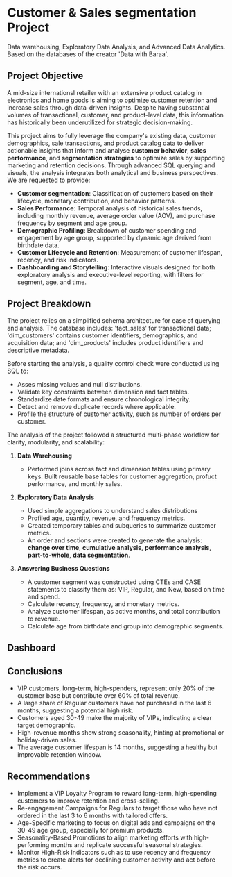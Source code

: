 # Customer & Sales segmentation Project
Data warehousing, Exploratory Data Analysis, and Advanced Data Analytics. Based on the databases of the creator 'Data with Baraa'.


## Project Objective

A mid-size internationsl retailer with an extensive product catalog in electronics and home goods is aiming to optimize customer retention and increase sales through data-driven insights. Despite having substantial volumes of transactional, customer, and product-level data, this information has historically been underutilized for strategic decision-making.

This project aims to fully leverage the company's existing data, customer demographics, sale transactions, and product catalog data to deliver actionable insights that inform and analyse **customer behavior**, **sales performance**, and **segmentation strategies** to optimize sales by supporting marketing and retention decisions. Through advanced SQL querying and visuals, the analysis integrates both analytical and business perspectives. We are requested to provide:

- **Customer segmentation**: Classification of customers based on their lifecycle, monetary contribution, and behavior patterns.
- **Sales Performance**: Temporal analysis of historical sales trends, including monthly revenue, average order value (AOV), and purchase frequency by segment and age group.
- **Demographic Profiling**: Breakdown of customer spending and engagement by age group, supported by dynamic age derived from birthdate data.
- **Customer Lifecycle and Retention**: Measurement of customer lifespan, recency, and risk indicators.
- **Dashboarding and Storytelling**: Interactive visuals designed for both exploratory analysis and executive-level reporting, with filters for segment, age, and time.

## Project Breakdown
The project relies on a simplified schema architecture for ease of querying and analysis. The database includes: 'fact_sales' for transactional data; 'dim_customers' contains customer identifiers, demographics, and acquisition data; and 'dim_products' includes product identifiers and descriptive metadata.


Before starting the analysis, a quality control check were conducted using SQL to:
- Asses missing values and null distributions.
- Validate key constraints between dimension and fact tables.
- Standardize date formats and ensure chronological integrity.
- Detect and remove duplicate records where applicable.
- Profile the structure of customer activity, such as number of orders per customer.

The analysis of the project followed a structured multi-phase workflow for clarity, modularity, and scalability:

1. **Data Warehousing**
   - Performed joins across fact and dimension tables using primary keys.
   Built reusable base tables for customer aggregation, profuct performance, and monthly sales.

2. **Exploratory Data Analysis**
   - Used simple aggregations to understand sales distributions
   - Profiled age, quantity, revenue, and frequency metrics.
   - Created temporary tables and subqueries to summarize customer metrics.
   - An order and sections were created to generate the analysis: **change over time**, **cumulative analysis**, **performance analysis**, **part-to-whole**, **data segmentation**.
     
3. **Answering Business Questions** 
   - A customer segment was constructed using CTEs and CASE statements to classify them as: VIP, Regular, and New, based on time and spend.
   - Calculate recency, frequency, and monetary metrics.
   - Analyze customer lifespan, as active months, and total contribution to revenue.
   - Calculate age from birthdate and group into demographic segments.

## Dashboard


## Conclusions
- VIP customers, long-term, high-spenders, represent only 20% of the customer base but contribute over 60% of total revenue.
- A large share of Regular customers have not purchased in the last 6 months, suggesting a potential high risk.
- Customers aged 30-49 make the majority of VIPs, indicating a clear target demographic.
- High-revenue months show strong seasonality, hinting at promotional or holiday-driven sales.
- The average customer lifespan is 14 months, suggesting a healthy but improvable retention window.

## Recommendations
- Implement a VIP Loyalty Program to reward long-term, high-spending customers to improve retention and cross-selling.
- Re-engagement Campaigns for Regulars to target those who have not ordered in the last 3 to 6 months with tailored offers.
- Age-Specific marketing to focus on digital ads and campaigns on the 30-49 age group, especially for premium products.
- Seasonality-Based Promotions to align marketing efforts with high-performing months and replicate successful seasonal strategies.
- Monitor High-Risk Indicators such as to use recency and frequency metrics to create alerts for declining customer activity and act before the risk occurs.
   
